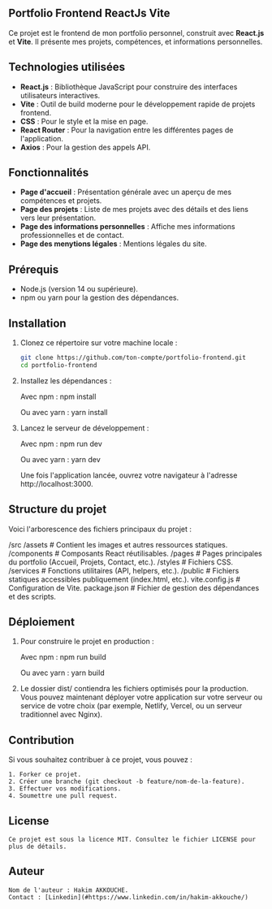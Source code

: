 ## Portfolio Frontend ReactJs Vite

Ce projet est le frontend de mon portfolio personnel, construit avec **React.js** et **Vite**. Il présente mes projets, compétences, et informations personnelles.

## Technologies utilisées

- **React.js** : Bibliothèque JavaScript pour construire des interfaces utilisateurs interactives.
- **Vite** : Outil de build moderne pour le développement rapide de projets frontend.
- **CSS** : Pour le style et la mise en page.
- **React Router** : Pour la navigation entre les différentes pages de l'application.
- **Axios** : Pour la gestion des appels API.

## Fonctionnalités

- **Page d'accueil** : Présentation générale avec un aperçu de mes compétences et projets.
- **Page des projets** : Liste de mes projets avec des détails et des liens vers leur présentation.
- **Page des informations personnelles** : Affiche mes informations professionnelles et de contact.
- **Page des menytions légales** : Mentions légales du site.

## Prérequis

- Node.js (version 14 ou supérieure).
- npm ou yarn pour la gestion des dépendances.

## Installation

1. Clonez ce répertoire sur votre machine locale :

   ```bash
   git clone https://github.com/ton-compte/portfolio-frontend.git
   cd portfolio-frontend

2. Installez les dépendances :

    Avec npm :
        npm install

    Ou avec yarn :
        yarn install

3. Lancez le serveur de développement :

    Avec npm :
        npm run dev

    Ou avec yarn :
        yarn dev

    Une fois l'application lancée, ouvrez votre navigateur à l'adresse http://localhost:3000.

## Structure du projet

Voici l'arborescence des fichiers principaux du projet :

/src
  /assets      # Contient les images et autres ressources statiques.
  /components  # Composants React réutilisables.
  /pages       # Pages principales du portfolio (Accueil, Projets, Contact, etc.).
  /styles      # Fichiers CSS.
  /services    # Fonctions utilitaires (API, helpers, etc.).
/public         # Fichiers statiques accessibles publiquement (index.html, etc.).
vite.config.js   # Configuration de Vite.
package.json     # Fichier de gestion des dépendances et des scripts.

## Déploiement

1. Pour construire le projet en production :

    Avec npm :
        npm run build

    Ou avec yarn :
        yarn build

2. Le dossier dist/ contiendra les fichiers optimisés pour la production. Vous pouvez maintenant déployer votre application sur votre serveur ou service de votre choix (par exemple, Netlify, Vercel, ou un serveur traditionnel avec Nginx).

## Contribution

Si vous souhaitez contribuer à ce projet, vous pouvez :

    1. Forker ce projet.
    2. Créer une branche (git checkout -b feature/nom-de-la-feature).
    3. Effectuer vos modifications.
    4. Soumettre une pull request.

## License

    Ce projet est sous la licence MIT. Consultez le fichier LICENSE pour plus de détails.

## Auteur

    Nom de l'auteur : Hakim AKKOUCHE.
    Contact : [Linkedin](#https://www.linkedin.com/in/hakim-akkouche/)